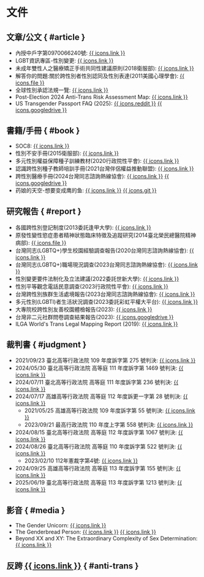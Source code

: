 # 文件

## 文章/公文 { #article }
- 內授中戶字第0970066240號: [{{ icons.link }}](https://gazette.nat.gov.tw/egFront/detail.do?metaid=27169)
- LGBT資訊專區-性別變更: [{{ icons.link }}](https://lgbt.gov.taipei/cp.aspx?n=7141B7FAB560582E)
- 未成年雙性人之醫療矯正手術共同性建議原則(2018衛服部): [{{ icons.link }}](https://dep.mohw.gov.tw/doma/cp-2708-45096-106.html)
- 解答你的問題:關於跨性別者性別認同及性別表達(2011美國心理學會): [{{ icons.file }}](https://www.apa.org/topics/lgbtq/chinese-transgender.pdf)
- 全球性別承認法規一覽: [{{ icons.link }}](https://www.hktranslawdb.org/post/worldwidedb)
- Post-Election 2024 Anti-Trans Risk Assessment Map: [{{ icons.link }}](https://www.erininthemorning.com/p/post-election-2024-anti-trans-risk)
- US Transgender Passport FAQ (2025): [{{ icons.reddit }}](https://www.reddit.com/r/Passports/comments/1iga2wj/us_transgender_passport_faq/) [{{ icons.googledrive }}](https://docs.google.com/document/d/1q0UjQk-OABTdzUNokBdNToylktYsyGJd1GI5XvyyYcY/view)

## 書籍/手冊 { #book }
- SOC8: [{{ icons.link }}](https://wpath.org/publications/soc8/)
- 性別不安手冊(2015衛服部): [{{ icons.link }}](https://health99.hpa.gov.tw/material/3245)
- 多元性別權益保障種子訓練教材(2020行政院性平會): [{{ icons.link }}](https://gec.ey.gov.tw/Page/8B53584DC50F0FBA/54ea414c-a60e-4916-8af3-24d276dae0d6)
- 認識跨性別種子教師培訓手冊(2021台灣伴侶權益推動聯盟): [{{ icons.link }}](https://tapcpr.org/main-topics/gender/tseed)
- 跨性別醫療手冊(2024台灣同志諮詢熱線協會): [{{ icons.link }}](https://hotline.org.tw/pagegeneral/3244) [{{ icons.googledrive }}](https://drive.google.com/file/d/1YNMPDAfcTzreAp18hKWiJfsvJgbkDvXp/view)
- 药娘的天空-想要变成鹰的鱼: [{{ icons.link }}](https://transky.mtf.wiki/) [{{ icons.git }}](https://github.com/trans-archive/transky)

## 研究報告 { #report }
- 各國跨性別登記制度(2013委託逢甲大學): [{{ icons.link }}](https://gec.ey.gov.tw/Page/89D22259C32BB1A1)
- 原發性變性慾症患者精神狀態臨床特徵及追蹤研究(2014臺北榮民總醫院精神病部): [{{ icons.file }}](https://taiwan-gist.nknu.edu.tw/images/2.%20nstc%20gender%20and%20technology%20project%20reports/101/101-22.pdf)
- 台灣同志(LGBTQ+)學生校園經驗調查報告(2020台灣同志諮詢熱線協會): [{{ icons.link }}](https://hotline.org.tw/news/3166)
- 台灣同志(LGBTQ+)職場現況調查(2023台灣同志諮詢熱線協會): [{{ icons.link }}](https://hotline.org.tw/news/3355)
- 性別變更要件法制化及立法建議(2022委託世新大學): [{{ icons.link }}](https://gec.ey.gov.tw/Page/C0A6CC38F299B3B7)
- 性別平等觀念電話民意調查(2023行政院性平會): [{{ icons.link }}](https://gec.ey.gov.tw/Page/C0A6CC38F299B3B7)
- 台灣跨性別族群生活處境報告(2023台灣同志諮詢熱線協會): [{{ icons.link }}](https://hotline.org.tw/news/3408)
- 多元性別(LGBTI)者生活狀況調查(2023委託彩虹平權大平台): [{{ icons.link }}](https://gec.ey.gov.tw/Page/A741C28EBA3EBEA9/89136e15-a948-4f86-9184-b07824ea7daa)
- 大專院校跨性別友善校園體檢報告(2023): [{{ icons.link }}](https://tapcpr.org/hot-news/press-release/2023/05/18/2023-%E5%A4%A7%E5%B0%88%E9%99%A2%E6%A0%A1%E8%B7%A8%E6%80%A7%E5%88%A5%E5%8F%8B%E5%96%84%E6%A0%A1%E5%9C%92%E9%AB%94%E6%AA%A2%E5%A0%B1%E5%91%8A%E8%A8%98%E8%80%85%E6%9C%83)
- 台灣非二元社群問卷調查結果報告(2023): [{{ icons.googledrive }}](https://docs.google.com/document/d/1eC_J0AJh_LD0h1OtqfdhoRP9Wdj4L5SpfdAAVvvkL4Q/view)
- ILGA World's Trans Legal Mapping Report (2019): [{{ icons.link }}](https://ilga.org/trans-legal-mapping-report/)

## 裁判書 { #judgment }
- 2021/09/23 臺北高等行政法院 109 年度訴字第 275 號判決: [{{ icons.link }}](https://judgment.judicial.gov.tw/FJUD/data.aspx?ty=JD&id=TPBA,109%2c%e8%a8%b4%2c275%2c20210923%2c1)
- 2024/05/30 臺北高等行政法院 高等庭 111 年度訴字第 1469 號判決: [{{ icons.link }}](https://judgment.judicial.gov.tw/FJUD/data.aspx?ty=JD&id=TPBA,111%2c%e8%a8%b4%2c1469%2c20240530%2c2)
- 2024/07/11 臺北高等行政法院 高等庭 111 年度訴字第 236 號判決: [{{ icons.link }}](https://judgment.judicial.gov.tw/FJUD/data.aspx?ty=JD&id=TPBA,111%2c%e8%a8%b4%2c236%2c20240711%2c2)
- 2024/07/17 高雄高等行政法院 高等庭 112 年度訴更一字第 28 號判決: [{{ icons.link }}](https://judgment.judicial.gov.tw/FJUD/data.aspx?ty=JD&id=KSBA,112%2c%e8%a8%b4%e6%9b%b4%e4%b8%80%2c28%2c20240717%2c2)
	- 2021/05/25 高雄高等行政法院 109 年度訴字第 55 號判決: [{{ icons.link }}](https://judgment.judicial.gov.tw/FJUD/data.aspx?ty=JD&id=KSBA,109%2c%e8%a8%b4%2c55%2c20210525%2c1)
	- 2023/09/21 最高行政法院 110 年度上字第 558 號判決: [{{ icons.link }}](https://judgment.judicial.gov.tw/FJUD/data.aspx?ty=JD&id=TPAA,110%2c%e4%b8%8a%2c558%2c20230921%2c1)
- 2024/08/15 臺北高等行政法院 高等庭 112 年度訴字第 1067 號判決: [{{ icons.link }}](https://judgment.judicial.gov.tw/FJUD/data.aspx?ty=JD&id=TPBA,112%2c%e8%a8%b4%2c1067%2c20240815%2c2)
- 2024/08/26 臺北高等行政法院 高等庭 110 年度訴字第 522 號判決: [{{ icons.link }}](https://judgment.judicial.gov.tw/FJUD/data.aspx?ty=JD&id=TPBA,110%2c%e8%a8%b4%2c522%2c20240826%2c5)
	- 2023/02/10 112年憲裁字第4號: [{{ icons.link }}](https://cons.judicial.gov.tw/docdata.aspx?fid=40&id=346698)
- 2024/09/25 高雄高等行政法院 高等庭 113 年度訴字第 155 號判決: [{{ icons.link }}](https://judgment.judicial.gov.tw/FJUD/data.aspx?ty=JD&id=KSBA,113%2c%e8%a8%b4%2c155%2c20240925%2c2)
- 2025/06/19 臺北高等行政法院 高等庭 113 年度訴字第 1213 號判決: [{{ icons.link }}](https://judgment.judicial.gov.tw/FJUD/data.aspx?ty=JD&id=TPBA,113%2c%e8%a8%b4%2c1213%2c20250619%2c2)

## 影音 { #media }
- The Gender Unicorn: [{{ icons.link }}](https://transstudent.org/gender/)
- The Genderbread Person: [{{ icons.link }}](https://www.itspronouncedmetrosexual.com/2018/10/the-genderbread-person-v4/) [{{ icons.link }}](https://www.samkillermann.com/work/genderbread-person/)
- Beyond XX and XY: The Extraordinary Complexity of Sex Determination: [{{ icons.link }}](https://www.scientificamerican.com/article/beyond-xx-and-xy-the-extraordinary-complexity-of-sex-determination/)

## 反跨 [{{ icons.link }}](./anti-trans.md) { #anti-trans }